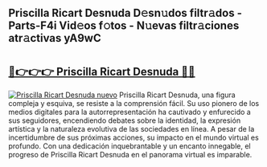 ## Priscilla Ricart Desnuda D𝚎sn𝚞dos filtr𝚊dos - Parts-F4i Vid𝚎os f𝚘tos - N𝚞evas filtr𝚊ciones atr𝚊ctivas yA9wC

# <h2><a href="http://mb0xpn5.tromn.icu/?c=Priscilla+Ricart+Desnuda">🔗👉👉👉 Priscilla Ricart Desnuda 🔗🔗</a></h2>

[![Priscilla Ricart Desnuda nuevo](https://i.imgur.com/pEAQMta.gif)](http://mb0xpn5.tromn.icu/?c=Priscilla+Ricart+Desnuda)
Priscilla Ricart Desnuda, una figura compleja y esquiva, se resiste a la comprensión fácil. Su uso pionero de los medios digitales para la autorrepresentación ha cautivado y enfurecido a sus seguidores, encendiendo debates sobre la identidad, la expresión artística y la naturaleza evolutiva de las sociedades en línea. A pesar de la incertidumbre de sus próximas acciones, su impacto en el mundo virtual es profundo. Con una dedicación inquebrantable y un encanto innegable, el progreso de Priscilla Ricart Desnuda en el panorama virtual es imparable.

